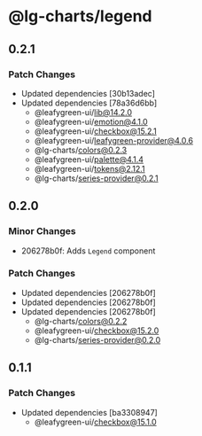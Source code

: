 # @lg-charts/legend

## 0.2.1

### Patch Changes

- Updated dependencies [30b13adec]
- Updated dependencies [78a36d6bb]
  - @leafygreen-ui/lib@14.2.0
  - @leafygreen-ui/emotion@4.1.0
  - @leafygreen-ui/checkbox@15.2.1
  - @leafygreen-ui/leafygreen-provider@4.0.6
  - @lg-charts/colors@0.2.3
  - @leafygreen-ui/palette@4.1.4
  - @leafygreen-ui/tokens@2.12.1
  - @lg-charts/series-provider@0.2.1

## 0.2.0

### Minor Changes

- 206278b0f: Adds `Legend` component

### Patch Changes

- Updated dependencies [206278b0f]
- Updated dependencies [206278b0f]
- Updated dependencies [206278b0f]
  - @lg-charts/colors@0.2.2
  - @leafygreen-ui/checkbox@15.2.0
  - @lg-charts/series-provider@0.2.0

## 0.1.1

### Patch Changes

- Updated dependencies [ba3308947]
  - @leafygreen-ui/checkbox@15.1.0
